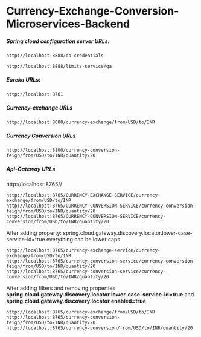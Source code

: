 # Currency-Exchange-Conversion-Microservices-Backend

##### Spring cloud configuration server URLs:

    http://localhost:8888/db-credentials

    http://localhost:8888/limits-service/qa


##### Eureka URLs:

    http://localhost:8761

##### Currency-exchange URLs

    http://localhost:8000/currency-exchange/from/USD/to/INR


##### Currency Conversion URLs

    http://localhost:8100/currency-conversion-feign/from/USD/to/INR/quantity/20

##### Api-Gateway URLs
http://localhost:8765/<name of service from Eureka>/<service URL exposed>

    http://localhost:8765/CURRENCY-EXCHANGE-SERVICE/currency-exchange/from/USD/to/INR
    http://localhost:8765/CURRENCY-CONVERSION-SERVICE/currency-conversion-feign/from/USD/to/INR/quantity/20
    http://localhost:8765/CURRENCY-CONVERSION-SERVICE/currency-conversion/from/USD/to/INR/quantity/20


After adding property: spring.cloud.gateway.discovery.locator.lower-case-service-id=true everything can be lower caps

    http://localhost:8765/currency-exchange-service/currency-exchange/from/USD/to/INR
    http://localhost:8765/currency-conversion-service/currency-conversion-feign/from/USD/to/INR/quantity/20
    http://localhost:8765/currency-conversion-service/currency-conversion/from/USD/to/INR/quantity/20
    
 After adding filters and removing properties **spring.cloud.gateway.discovery.locator.lower-case-service-id=true**  and **spring.cloud.gateway.discovery.locator.enabled=true**
 
    http://localhost:8765/currency-exchange/from/USD/to/INR
    http://localhost:8765/currency-conversion-feign/from/USD/to/INR/quantity/20
    http://localhost:8765/currency-conversion/from/USD/to/INR/quantity/20
    

